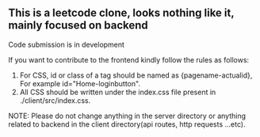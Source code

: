## This is a leetcode clone, looks nothing like it, mainly focused on backend
Code submission is in development

If you want to contribute to the frontend kindly follow the rules as follows:
1. For CSS, id or class of a tag should be named as {pagename-actualid}, For example id="Home-loginbutton".
2. All CSS should be written under the index.css file present in ./client/src/index.css.

NOTE: Please do not change anything in the server directory or anything related to backend in the client directory(api routes, http requests ...etc).
